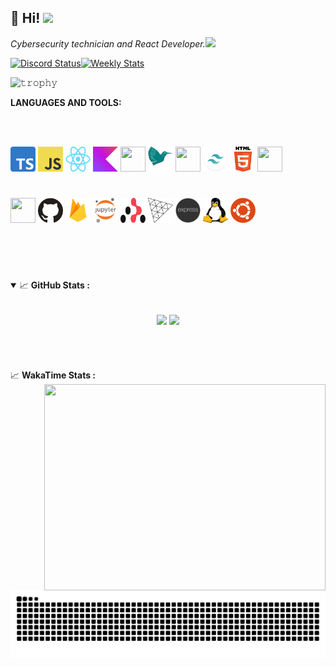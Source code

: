 <h2>👋 Hi! <img src="https://media.giphy.com/media/12oufCB0MyZ1Go/giphy.gif" width="50"></h2>

<p><em>Cybersecurity technician and React Developer.</a><img src="https://media.giphy.com/media/WUlplcMpOCEmTGBtBW/giphy.gif" width="30"> 
</em></p>

<div style="display: flex; flex-direction: row;">
    <a href="https://discord.com/users/190755326637768704">
        <img src="https://lanyard.cnrad.dev/api/190755326637768704?bg=1f1f1f&borderRadius=5px" alt="Discord Status">
    </a>
    <a href="https://wakatime.com/@ewolfie">
        <img src="https://github-readme-stats.vercel.app/api/wakatime?username=ewolfie&border_radius=5px&theme=dark&bg_color=1f1f1f&border_color=1f1f1f&icon_color=58a6ff&show_icons=true&disable_animations=true&custom_title=Last%20activity" alt="Weekly Stats">
    </a>

</div>

![𝚝𝚛𝚘𝚙𝚑𝚢](https://github-profile-trophy.vercel.app/?username=szymonwilczek&column=10&margin-w=15&margin-h=15&no-bg=true&no-frame=true&theme=juicyfresh)

**LANGUAGES AND TOOLS:**

<br/>
<br/>

<code><img height="40" width="40" src="./assets/typescript.png"/></code>
<code><img height="40" width="40" src="https://raw.githubusercontent.com/github/explore/80688e429a7d4ef2fca1e82350fe8e3517d3494d/topics/javascript/javascript.png"/></code>
<code><img height="40" width="40" src="./assets/react.png"/></code>
<code><img height="40" width="40" src="https://raw.githubusercontent.com/github/explore/80688e429a7d4ef2fca1e82350fe8e3517d3494d/topics/kotlin/kotlin.png"/></code>
<code><img height="40" width="40" src="https://images.vexels.com/media/users/3/166401/isolated/preview/b82aa7ac3f736dd78570dd3fa3fa9e24-java-programming-language-icon-by-vexels.png"/></code>
<code><img height="40" width="40" src="./assets/latex.svg"/></code>
<code><img height="40" width="40" src="https://www.naveedashfaq.me/img/c++.png"/></code>
<code><img height="40" width="40" src="./assets/tailwind.png"/></code>
<code><img height="40" width="40" src="https://raw.githubusercontent.com/github/explore/80688e429a7d4ef2fca1e82350fe8e3517d3494d/topics/html/html.png"/></code>
<code><img height="40" width="40" src="https://cdn.iconscout.com/icon/free/png-256/css-131-722685.png"/></code>

#

<code><img height="40" width="40" src="https://upload.wikimedia.org/wikipedia/commons/thumb/3/3f/Git_icon.svg/1024px-Git_icon.svg.png"/></code>
<code><img height="40" width="40" src="https://raw.githubusercontent.com/github/explore/80688e429a7d4ef2fca1e82350fe8e3517d3494d/topics/github-api/github-api.png"/></code>
<code><img height="40" width="40" src="https://raw.githubusercontent.com/github/explore/80688e429a7d4ef2fca1e82350fe8e3517d3494d/topics/firebase/firebase.png"/></code>
<code><img height="40" width="40" src="https://raw.githubusercontent.com/github/explore/80688e429a7d4ef2fca1e82350fe8e3517d3494d/topics/jupyter-notebook/jupyter-notebook.png"/></code>
<code><img height="40" width="40" src="./assets/react-router.png"/></code>
<code><img height="40" width="40" src="./assets/threejs.png"/></code>
<code><img height="40" width="40" src="./assets/express.png"/></code>
<code><img height="40" width="40" src="./assets/linux.png"/></code>
<code><img height="40" width="40" src="https://raw.githubusercontent.com/github/explore/80688e429a7d4ef2fca1e82350fe8e3517d3494d/topics/ubuntu/ubuntu.png"/></code>

<br/>
<br clear="both">

#

<details open="">
<summary>
  <g-emoji class="g-emoji" alias="chart_with_upwards_trend" fallback-src="https://github.githubassets.com/images/icons/emoji/unicode/1f4c8.png">📈</g-emoji>
  <strong>GitHub Stats : </strong>
</summary>
<br/>

<p align="center">
    <img align="center" src="https://github-readme-activity-graph.vercel.app/graph?username=szymonwilczek&theme=react-dark&hide_border=true&area=true"/>
    <img align="center" height="195px" src="https://github-readme-stats.vercel.app/api/top-langs/?username=szymonwilczek&text_color=FFFFFF&bg_color=000000&title_color=94b4a4&langs_count=15&layout=compact&hide_border=true" />
</p>
</details>
<br/>

#

<summary>
  <g-emoji class="g-emoji" alias="chart_with_upwards_trend" fallback-src="https://github.githubassets.com/images/icons/emoji/unicode/1f4c8.png">📈</g-emoji>
  <strong>WakaTime Stats : </strong>
</summary>

<img align="right" height="330px" width="450px" src="https://wakatime.com/share/@ewolfie/9d3a25f3-130e-4302-ad48-5827ff8c1cec.svg" />

<br>
<br>

<!--START_SECTION:waka-->

<!--END_SECTION:waka-->

<img src="https://raw.githubusercontent.com/szymonwilczek/szymonwilczek/output/snake.svg" alt="Snake animation" />
